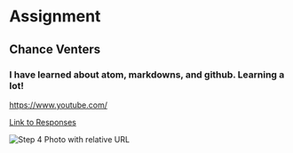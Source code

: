 # Assignment
## Chance Venters
### I have learned about atom, markdowns, and github. Learning a lot!

https://www.youtube.com/

[Link to Responses](C:\Users\vente\OneDrive\Desktop\assignment-03\responses.txt)

![Step 4 Photo with relative URL](C:\Users\vente\OneDrive\Desktop\assignment-03\images) 
